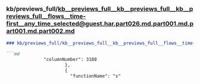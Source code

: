 ### kb/previews_full/kb__previews_full__kb__previews_full__kb__previews_full__flows__time-first__any_time_selected@guest.har.part026.md.part001.md.part001.md.part002.md

```md
### kb/previews_full/kb__previews_full__kb__previews_full__flows__time-first__any_time_selected@guest.har.part026.md.part001.md.part001.md (part 002)

```md
              "columnNumber": 3188
                      },
                      {
                        "functionName": "s"
```

```

```
